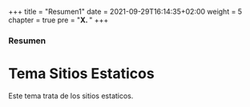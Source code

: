+++
title = "Resumen1"
date = 2021-09-29T16:14:35+02:00
weight = 5
chapter = true
pre = "<b>X. </b>"
+++

### Resumen

# Tema Sitios Estaticos 

Este tema trata de los sitios estaticos.